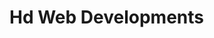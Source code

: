 <!DOCTYPE html>
<html lang="en">
  <head>
    <meta charset="UTF-8" />
    <meta http-equiv="X-UA-Compatible" content="IE=edge" />
    <meta name="viewport" content="width=device-width, initial-scale=1.0" />
    <link rel="stylesheet" href="web.css" />
    <title>Busta Whines</title>
  </head>
  <body>
    <h1>Hd Web Developments</h1>
    <img src="" alt="" />
    <script src="web.js"></script>
  </body>
</html>
